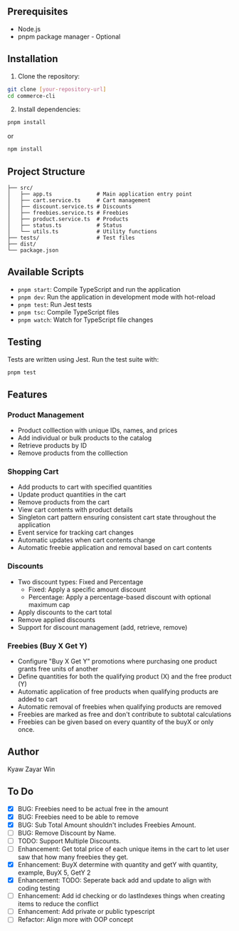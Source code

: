 ## Prerequisites

- Node.js 
- pnpm package manager - Optional

## Installation

1. Clone the repository:
```bash
git clone [your-repository-url]
cd commerce-cli
```

2. Install dependencies:
```bash
pnpm install
```

or 

```bash
npm install
```

## Project Structure

```
├── src/
│   ├── app.ts              # Main application entry point
│   ├── cart.service.ts     # Cart management
│   ├── discount.service.ts # Discounts
│   ├── freebies.service.ts # Freebies
│   ├── product.service.ts  # Products
│   ├── status.ts           # Status
│   └── utils.ts            # Utility functions
├── tests/                  # Test files
├── dist/                  
└── package.json           
```

## Available Scripts

- `pnpm start`: Compile TypeScript and run the application
- `pnpm dev`: Run the application in development mode with hot-reload
- `pnpm test`: Run Jest tests
- `pnpm tsc`: Compile TypeScript files
- `pnpm watch`: Watch for TypeScript file changes

## Testing

Tests are written using Jest. Run the test suite with:

```bash
pnpm test
```

## Features

### Product Management
- Product colllection with unique IDs, names, and prices
- Add individual or bulk products to the catalog
- Retrieve products by ID
- Remove products from the colllection

### Shopping Cart
- Add products to cart with specified quantities
- Update product quantities in the cart
- Remove products from the cart
- View cart contents with product details
- Singleton cart pattern ensuring consistent cart state throughout the application
- Event service for tracking cart changes
- Automatic updates when cart contents change
- Automatic freebie application and removal based on cart contents

### Discounts
- Two discount types: Fixed and Percentage
  - Fixed: Apply a specific amount discount
  - Percentage: Apply a percentage-based discount with optional maximum cap
- Apply discounts to the cart total
- Remove applied discounts
- Support for discount management (add, retrieve, remove)

### Freebies (Buy X Get Y)
- Configure "Buy X Get Y" promotions where purchasing one product grants free units of another
- Define quantities for both the qualifying product (X) and the free product (Y)
- Automatic application of free products when qualifying products are added to cart
- Automatic removal of freebies when qualifying products are removed
- Freebies are marked as free and don't contribute to subtotal calculations
- Freebies can be given based on every quantity of the buyX or only once.

## Author

Kyaw Zayar Win

## To Do  

- [x] BUG: Freebies need to be actual free in the amount
- [x] BUG: Freebies need to be able to remove
- [x] BUG: Sub Total Amount shouldn't includes Freebies Amount.
- [ ] BUG: Remove Discount by Name.
- [ ] TODO: Support Multiple Discounts.
- [ ] Enhancement: Get total price of each unique items in the cart to let user saw that how many freebies they get.
- [x] Enhancement: BuyX determine with quantity and getY with quantity, example, BuyX 5, GetY 2
- [x] Enhancement: TODO: Seperate back add and update to align with coding testing
- [ ] Enhancement: Add id checking or do lastIndexes things when creating items to reduce the conflict
- [ ] Enhancement: Add private or public typescript
- [ ] Refactor: Align more with OOP concept